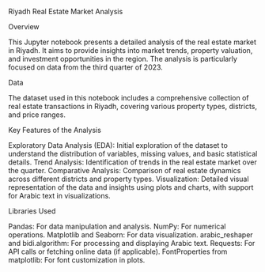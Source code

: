 Riyadh Real Estate Market Analysis

Overview

This Jupyter notebook presents a detailed analysis of the real estate market in Riyadh. It aims to provide insights into market trends, property valuation, and investment opportunities in the region. The analysis is particularly focused on data from the third quarter of 2023.

Data

The dataset used in this notebook includes a comprehensive collection of real estate transactions in Riyadh, covering various property types, districts, and price ranges.

Key Features of the Analysis

Exploratory Data Analysis (EDA): Initial exploration of the dataset to understand the distribution of variables, missing values, and basic statistical details.
Trend Analysis: Identification of trends in the real estate market over the quarter.
Comparative Analysis: Comparison of real estate dynamics across different districts and property types.
Visualization: Detailed visual representation of the data and insights using plots and charts, with support for Arabic text in visualizations.

Libraries Used

Pandas: For data manipulation and analysis.
NumPy: For numerical operations.
Matplotlib and Seaborn: For data visualization.
arabic_reshaper and bidi.algorithm: For processing and displaying Arabic text.
Requests: For API calls or fetching online data (if applicable).
FontProperties from matplotlib: For font customization in plots.

